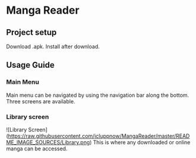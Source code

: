 # Manga Reader

## Project setup
Download .apk.
Install after download.


## Usage Guide
### Main Menu
Main menu can be navigated by using the navigation bar along the bottom.
Three screens are available.

### Library screen
![Library Screen] (https://raw.githubusercontent.com/jcluppnow/MangaReader/master/README_IMAGE_SOURCES/Library.png)
This is where any downloaded or online manga can be accessed.
